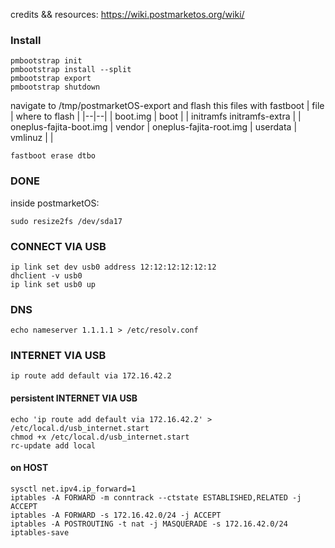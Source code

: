 credits && resources: https://wiki.postmarketos.org/wiki/

### Install
````
pmbootstrap init
pmbootstrap install --split
pmbootstrap export
pmbootstrap shutdown
````
navigate to /tmp/postmarketOS-export and flash this files with fastboot
| file | where to flash |
|--|--|
| boot.img | boot |
| initramfs  initramfs-extra |  |
 oneplus-fajita-boot.img | vendor |
 oneplus-fajita-root.img | userdata 
| vmlinuz |  |

````fastboot
fastboot erase dtbo
````
### DONE
inside postmarketOS: 
````
sudo resize2fs /dev/sda17
```` 
### CONNECT VIA USB
````
ip link set dev usb0 address 12:12:12:12:12:12
dhclient -v usb0
ip link set usb0 up
````
### DNS
````
echo nameserver 1.1.1.1 > /etc/resolv.conf
````
### INTERNET VIA USB
````
ip route add default via 172.16.42.2
````
#### persistent INTERNET VIA USB
````
echo 'ip route add default via 172.16.42.2' > /etc/local.d/usb_internet.start
chmod +x /etc/local.d/usb_internet.start
rc-update add local
````
#### on HOST
````
sysctl net.ipv4.ip_forward=1
iptables -A FORWARD -m conntrack --ctstate ESTABLISHED,RELATED -j ACCEPT
iptables -A FORWARD -s 172.16.42.0/24 -j ACCEPT
iptables -A POSTROUTING -t nat -j MASQUERADE -s 172.16.42.0/24
iptables-save
````